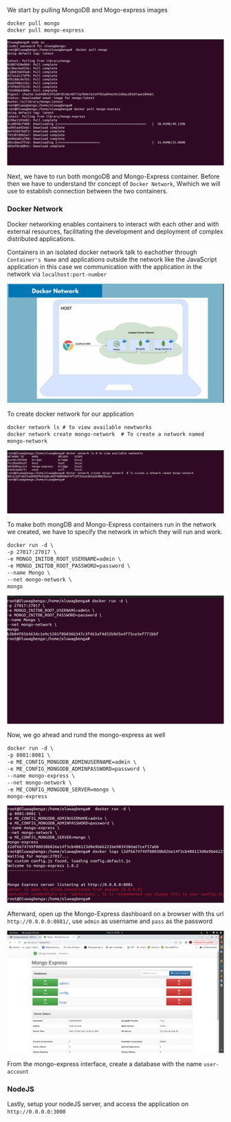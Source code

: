 We start by pulling MongoDB  and Mogo-express images
```
docker pull mongo
docker pull mongo-express
```
![docker](./images/images.png)

Next, we have to run both mongoDB and Mongo-Express container. Before then we have to understand thr concept of `Docker Network`, Wwhich we will use to establish connection between the two containers.

### Docker Network
Docker networking enables containers to interact with each other and with external resources, facilitating the development and deployment of complex distributed applications. 

Containers in an isolated docker network talk to eachother through `Container's Name` and applications outside the network like the JavaScript
application in this case we communication with the application in the network via `localhost:port-number`

![docker](./images/network.png)

To create docker network for our application

```
docker network ls # to view available newtworks
docker network create mongo-network  # To create a network named mongo-network
```
![docker](./images/mongo-network.png)

To make both mongDB and Mongo-Express containers run in the network we created, we have to specify the network in which they will run and work. 

```
docker run -d \
-p 27017:27017 \
-e MONGO_INITDB_ROOT_USERNAME=admin \
-e MONGO_INITDB_ROOT_PASSWORD=password \
--name Mongo \
--net mongo-network \
mongo
```
![docker](./images/mongo-net.png) 

Now, we go ahead and rund the mongo-express as well
```
docker run -d \
-p 8081:8081 \
-e ME_CONFIG_MONGODB_ADMINUSERNAME=admin \
-e ME_CONFIG_MONGODB_ADMINPASSWORD=password \
--name mongo-express \
--net mongo-network \
-e ME_CONFIG_MONGODB_SERVER=mongo \
mongo-express
```
![docker](./images/express.png)

Afterward, open up the Mongo-Express dashboard on a browser with ths url `http://0.0.0.0:8081/`, use `admin` as username and `pass` as the password

![docker](./images/express-dash.png) 

From the mongo-express interface, create a database with the name `user-account`

### NodeJS
Lastly, setup your nodeJS server, and access the application on `http://0.0.0.0:3000`